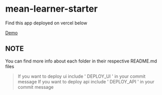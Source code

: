 # mean-learner-starter

Find this app deployed on vercel below

[Demo](https://mean-starter.arthiaw.com/)


## NOTE
You can find more info about each folder in their respective README.md files

> If you want to deploy ui include ' DEPLOY_UI ' in your commit message
> If you want to deploy api include ' DEPLOY_API ' in your commit message